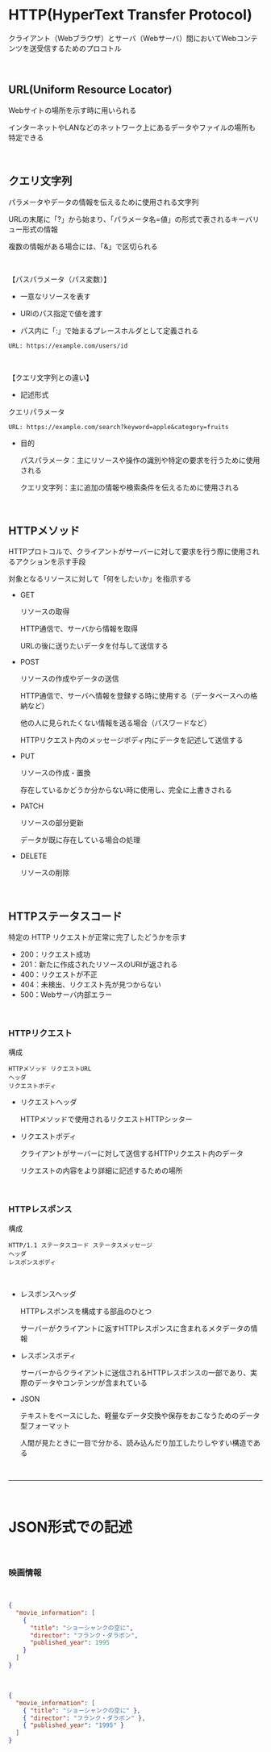 # HTTP(HyperText Transfer Protocol)

クライアント（Webブラウザ）とサーバ（Webサーバ）間においてWebコンテンツを送受信するためのプロコトル


<br>

 ## URL(Uniform Resource Locator)
  
  Webサイトの場所を示す時に用いられる

  インターネットやLANなどのネットワーク上にあるデータやファイルの場所も特定できる

<br>

 ## クエリ文字列

  パラメータやデータの情報を伝えるために使用される文字列

  URLの末尾に「?」から始まり、「パラメータ名=値」の形式で表されるキーバリュー形式の情報
  
  複数の情報がある場合には、「&」で区切られる
  
  <br>

【パスパラメータ（パス変数）】

- 一意なリソースを表す

- URIのパス指定で値を渡す

- パス内に「:」で始まるプレースホルダとして定義される

```
URL: https://example.com/users/id
```
<br>

【クエリ文字列との違い】

- 記述形式

クエリパラメータ

```
URL: https://example.com/search?keyword=apple&category=fruits
```

- 目的

  パスパラメータ：主にリソースや操作の識別や特定の要求を行うために使用される

  クエリ文字列：主に追加の情報や検索条件を伝えるために使用される

<br>

## HTTPメソッド

HTTPプロトコルで、クライアントがサーバーに対して要求を行う際に使用されるアクションを示す手段

対象となるリソースに対して「何をしたいか」を指示する
  
- GET

  リソースの取得

  HTTP通信で、サーバから情報を取得


  URLの後に送りたいデータを付与して送信する
  
- POST
  
  リソースの作成やデータの送信


  HTTP通信で、サーバへ情報を登録する時に使用する（データベースへの格納など）

  他の人に見られたくない情報を送る場合（パスワードなど）
    

  HTTPリクエスト内のメッセージボディ内にデータを記述して送信する

 
- PUT

  リソースの作成・置換
    
  存在しているかどうか分からない時に使用し、完全に上書きされる


- PATCH

  リソースの部分更新

  データが既に存在している場合の処理

- DELETE

  リソースの削除

<br>


## HTTPステータスコード

特定の HTTP リクエストが正常に完了したどうかを示す

- 200：リクエスト成功
- 201：新たに作成されたリソースのURIが返される
- 400：リクエストが不正
- 404：未検出、リクエスト先が見つからない
- 500：Webサーバ内部エラー

<br>

### HTTPリクエスト

構成

```
HTTPメソッド リクエストURL
ヘッダ
リクエストボディ
```

- リクエストヘッダ

  HTTPメソッドで使用されるリクエストHTTPシッター

- リクエストボディ

  クライアントがサーバーに対して送信するHTTPリクエスト内のデータ

  リクエストの内容をより詳細に記述するための場所

<br>

### HTTPレスポンス

構成
```
HTTP/1.1 ステータスコード ステータスメッセージ
ヘッダ
レスポンスボディ
```

<br>

- レスポンスヘッダ

  HTTPレスポンスを構成する部品のひとつ

  サーバーがクライアントに返すHTTPレスポンスに含まれるメタデータの情報

- レスポンスボディ

  サーバーからクライアントに送信されるHTTPレスポンスの一部であり、実際のデータやコンテンツが含まれている
- JSON

  テキストをベースにした、軽量なデータ交換や保存をおこなうためのデータ型フォーマット

  人間が見たときに一目で分かる、読み込んだり加工したりしやすい構造である

<br>

***

<br>

# JSON形式での記述

<br>

### 映画情報

<br>

```json
{
  "movie_information": [
    {
      "title": "ショーシャンクの空に",
      "director": "フランク・ダラボン",
      "published_year": 1995
    }
  ]
}
```

<br>

```json
{
  "movie_information": [
    { "title": "ショーシャンクの空に" },
    { "director": "フランク・ダラボン" },
    { "published_year": "1995" }
  ]
}
